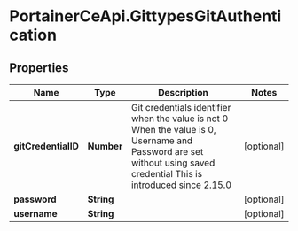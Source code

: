 # PortainerCeApi.GittypesGitAuthentication

## Properties
Name | Type | Description | Notes
------------ | ------------- | ------------- | -------------
**gitCredentialID** | **Number** | Git credentials identifier when the value is not 0 When the value is 0, Username and Password are set without using saved credential This is introduced since 2.15.0 | [optional] 
**password** | **String** |  | [optional] 
**username** | **String** |  | [optional] 


